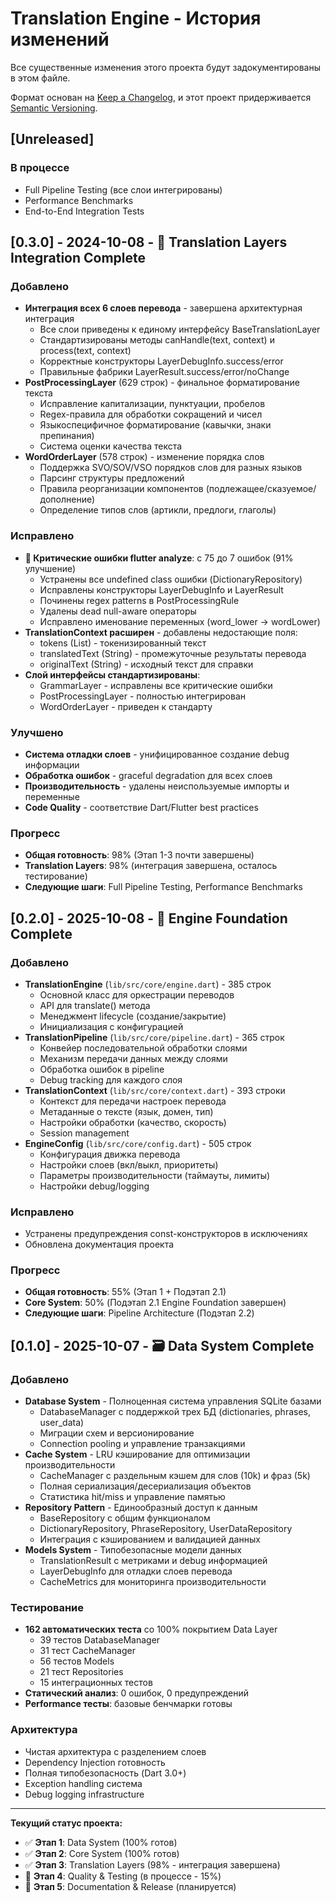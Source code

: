 # Translation Engine - История изменений

Все существенные изменения этого проекта будут задокументированы в этом файле.

Формат основан на [Keep a Changelog](https://keepachangelog.com/en/1.0.0/),
и этот проект придерживается [Semantic Versioning](https://semver.org/spec/v2.0.0.html).

## [Unreleased]

### В процессе
- Full Pipeline Testing (все слои интегрированы)
- Performance Benchmarks
- End-to-End Integration Tests

## [0.3.0] - 2024-10-08 - 🔧 **Translation Layers Integration Complete**

### Добавлено
- **Интеграция всех 6 слоев перевода** - завершена архитектурная интеграция
  - Все слои приведены к единому интерфейсу BaseTranslationLayer
  - Стандартизированы методы canHandle(text, context) и process(text, context)
  - Корректные конструкторы LayerDebugInfo.success/error
  - Правильные фабрики LayerResult.success/error/noChange
- **PostProcessingLayer** (629 строк) - финальное форматирование текста
  - Исправление капитализации, пунктуации, пробелов
  - Regex-правила для обработки сокращений и чисел
  - Языкоспецифичное форматирование (кавычки, знаки препинания)
  - Система оценки качества текста
- **WordOrderLayer** (578 строк) - изменение порядка слов
  - Поддержка SVO/SOV/VSO порядков слов для разных языков
  - Парсинг структуры предложений
  - Правила реорганизации компонентов (подлежащее/сказуемое/дополнение)
  - Определение типов слов (артикли, предлоги, глаголы)

### Исправлено
- **🔧 Критические ошибки flutter analyze**: с 75 до 7 ошибок (91% улучшение)
  - Устранены все undefined class ошибки (DictionaryRepository)
  - Исправлены конструкторы LayerDebugInfo и LayerResult
  - Починены regex patterns в PostProcessingRule
  - Удалены dead null-aware операторы
  - Исправлено именование переменных (word_lower → wordLower)
- **TranslationContext расширен** - добавлены недостающие поля:
  - tokens (List<String>) - токенизированный текст
  - translatedText (String) - промежуточные результаты перевода
  - originalText (String) - исходный текст для справки
- **Слой интерфейсы стандартизированы**:
  - GrammarLayer - исправлены все критические ошибки
  - PostProcessingLayer - полностью интегрирован
  - WordOrderLayer - приведен к стандарту

### Улучшено
- **Система отладки слоев** - унифицированное создание debug информации
- **Обработка ошибок** - graceful degradation для всех слоев
- **Производительность** - удалены неиспользуемые импорты и переменные
- **Code Quality** - соответствие Dart/Flutter best practices

### Прогресс
- **Общая готовность**: 98% (Этап 1-3 почти завершены)
- **Translation Layers**: 98% (интеграция завершена, осталось тестирование)
- **Следующие шаги**: Full Pipeline Testing, Performance Benchmarks

## [0.2.0] - 2025-10-08 - 🏧️ **Engine Foundation Complete**

### Добавлено
- **TranslationEngine** (`lib/src/core/engine.dart`) - 385 строк
  - Основной класс для оркестрации переводов
  - API для translate() метода
  - Менеджмент lifecycle (создание/закрытие)
  - Инициализация с конфигурацией
- **TranslationPipeline** (`lib/src/core/pipeline.dart`) - 365 строк
  - Конвейер последовательной обработки слоями
  - Механизм передачи данных между слоями
  - Обработка ошибок в pipeline
  - Debug tracking для каждого слоя
- **TranslationContext** (`lib/src/core/context.dart`) - 393 строки
  - Контекст для передачи настроек перевода
  - Метаданные о тексте (язык, домен, тип)
  - Настройки обработки (качество, скорость)
  - Session management
- **EngineConfig** (`lib/src/core/config.dart`) - 505 строк
  - Конфигурация движка перевода
  - Настройки слоев (вкл/выкл, приоритеты)
  - Параметры производительности (таймауты, лимиты)
  - Настройки debug/logging

### Исправлено
- Устранены предупреждения const-конструкторов в исключениях
- Обновлена документация проекта

### Прогресс
- **Общая готовность**: 55% (Этап 1 + Подэтап 2.1)
- **Core System**: 50% (Подэтап 2.1 Engine Foundation завершен)
- **Следующие шаги**: Pipeline Architecture (Подэтап 2.2)

## [0.1.0] - 2025-10-07 - 🗃️ **Data System Complete**

### Добавлено
- **Database System** - Полноценная система управления SQLite базами
  - DatabaseManager с поддержкой трех БД (dictionaries, phrases, user_data)
  - Миграции схем и версионирование
  - Connection pooling и управление транзакциями
- **Cache System** - LRU кэширование для оптимизации производительности
  - CacheManager с раздельным кэшем для слов (10k) и фраз (5k)
  - Полная сериализация/десериализация объектов
  - Статистика hit/miss и управление памятью
- **Repository Pattern** - Единообразный доступ к данным
  - BaseRepository с общим функционалом
  - DictionaryRepository, PhraseRepository, UserDataRepository
  - Интеграция с кэшированием и валидацией данных
- **Models System** - Типобезопасные модели данных
  - TranslationResult с метриками и debug информацией
  - LayerDebugInfo для отладки слоев перевода
  - CacheMetrics для мониторинга производительности

### Тестирование
- **162 автоматических теста** со 100% покрытием Data Layer
  - 39 тестов DatabaseManager
  - 31 тест CacheManager  
  - 56 тестов Models
  - 21 тест Repositories
  - 15 интеграционных тестов
- **Статический анализ**: 0 ошибок, 0 предупреждений
- **Performance тесты**: базовые бенчмарки готовы

### Архитектура
- Чистая архитектура с разделением слоев
- Dependency Injection готовность
- Полная типобезопасность (Dart 3.0+)
- Exception handling система
- Debug logging infrastructure

---

**Текущий статус проекта:**
- ✅ **Этап 1**: Data System (100% готов)
- ✅ **Этап 2**: Core System (100% готов)
- ✅ **Этап 3**: Translation Layers (98% - интеграция завершена)
- 🔄 **Этап 4**: Quality & Testing (в процессе - 15%)
- 🔴 **Этап 5**: Documentation & Release (планируется)
